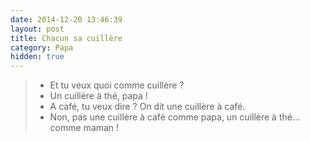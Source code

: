 ```yaml
---
date: 2014-12-20 13:46:39
layout: post
title: Chacun sa cuillère
category: Papa
hidden: true
---
```


> - Et tu veux quoi comme cuillère ?
> - Un cuillère à thé, papa !
> - A café, tu veux dire ? On dit une cuillère à café.
> - Non, pas une cuillère à café comme papa, un cuillère à thé... comme maman !

